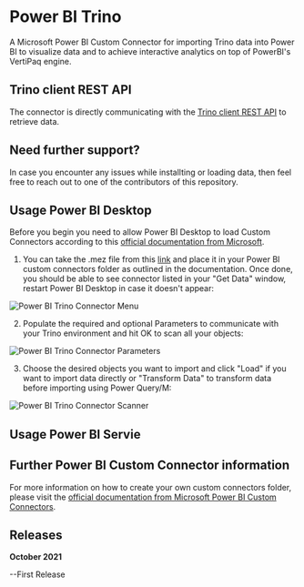 # Power BI Trino
A Microsoft Power BI Custom Connector for importing Trino data into Power BI to visualize data and to achieve interactive analytics on top of PowerBI's VertiPaq engine. 

## Trino client REST API
The connector is directly communicating with the [Trino client REST API](https://trino.io/docs/current/develop/client-protocol.html) to retrieve data.

## Need further support?
In case you encounter any issues while installting or loading data, then feel free to reach out to one of the contributors of this repository. 

## Usage Power BI Desktop
Before you begin you need to allow Power BI Desktop to load Custom Connectors according to this [official documentation from Microsoft](https://docs.microsoft.com/en-us/power-bi/connect-data/desktop-connector-extensibility).

1. You can take the .mez file from this [link](https://github.com/pichlerpa/PowerBITrinoConnector/raw/master/Trino/bin/Debug/Trino.mez) and place it in your Power BI custom connectors folder as outlined in the documentation. Once done, you should be able to see connector listed in your "Get Data" window, restart Power BI Desktop in case it doesn't appear:

![Power BI Trino Connector Menu](https://github.com/pichlerpa/PowerBITrinoConnector/blob/master/Trino/img/MenuConnector.JPG)

2. Populate the required and optional Parameters to communicate with your Trino environment and hit OK to scan all your objects:

![Power BI Trino Connector Parameters](https://github.com/pichlerpa/PowerBITrinoConnector/blob/master/Trino/img/ParameterConnector.JPG)

3. Choose the desired objects you want to import and click "Load" if you want to import data directly or "Transform Data" to transform data before importing using Power Query/M:

![Power BI Trino Connector Scanner](https://github.com/pichlerpa/PowerBITrinoConnector/blob/master/Trino/img/ScanningConnector.JPG)

## Usage Power BI Servie

## Further Power BI Custom Connector information
For more information on how to create your own custom connectors folder, please visit the [official documentation from Microsoft Power BI Custom Connectors](https://docs.microsoft.com/en-us/power-bi/connect-data/desktop-connector-extensibility#custom-connectors).

## Releases

**October 2021**

--First Release
